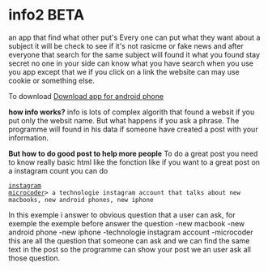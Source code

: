 # info2 BETA
an app that find what other put's
 Every one can put what they want about a subject it will be check to see if it's not rasicme or fake news and after everyone that search for the same subject will found it
 what you found stay secret no one in your side can know what you have search when you use you app except that we if you click on a link
 the website can may use cookie or something else.
 
 To download
 <a href="https://github.com/Neo0698/info2/raw/master/app-release.apk">Download app for android phone</a>


**how info works?**
info is lots of complex algorith that found a websit if you put only the websit name. But what happens if you ask a phrase. The programme will found in his data if someone have created a post with your information.

**But how to do good post to help more people**
To do a great post you need to know really basic html like the fonction 
like if you want to a great post on a instagram count you can do
<code class="html tag start-tag"><pre>  <a href="https://www.instagram.com/microcoder/">instagram microcoder</a>> a technologie instagram account that talks about new macbooks, new android phones, new iphone</pre></code>

In this exemple i answer to obvious question that a user can ask, for exemple the exemple before answer the question
  -new macbook
  -new android phone
  -new iphone
  -technologie instagram account
  -microcoder
this are all the question that someone can ask and we can find the same text in the post so the programme can show your post we an user ask all those question.
